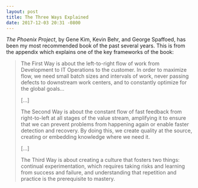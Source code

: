 ```yaml
---
layout: post
title: The Three Ways Explained
date: 2017-12-03 20:31 -0800
---
```


_The Phoenix Project_, by Gene Kim, Kevin Behr, and George Spaffoed, has been my most recommended book of the past several years. This is from the appendix which explains one of the key frameworks of the book:

> The First Way is about the left-to-right flow of work from Development to IT Operations to the customer. In order to maximize flow, we need small batch sizes and intervals of work, never passing defects to downstream work centers, and to constantly optimize for the global goals...
>
> [...]
>
> The Second Way is about the constant flow of fast feedback from right-to-left at all stages of the value stream, amplifying it to ensure that we can prevent problems from happening again or enable faster detection and recovery. By doing this, we create quality at the source, creating or embedding knowledge where we need it.
>
> [...]
>
> The Third Way is about creating a culture that fosters two things: continual experimentation, which requires taking risks and learning from success and failure, and understanding that repetition and practice is the prerequisite to mastery.
